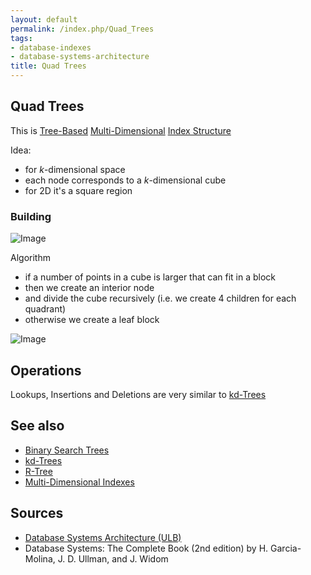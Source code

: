 ```yaml
---
layout: default
permalink: /index.php/Quad_Trees
tags:
- database-indexes
- database-systems-architecture
title: Quad Trees
---
```

## Quad Trees
This is [Tree-Based](Binary_Search_Trees) [Multi-Dimensional](Multi-Dimensional_Indexes) [Index Structure](Indexing_(databases)) 

Idea:
- for $k$-dimensional space 
- each node corresponds to a $k$-dimensional cube
- for 2D it's a square region


### Building
<img src="https://raw.github.com/alexeygrigorev/wiki-figures/master/ulb/dbsa/ind/quad-tree-1.png" alt="Image">

Algorithm
- if a number of points in a cube is larger that can fit in a block
- then we create an interior node 
- and divide the cube recursively (i.e. we create 4 children for each quadrant)
- otherwise we create a leaf block

<img src="https://raw.github.com/alexeygrigorev/wiki-figures/master/ulb/dbsa/ind/quad-tree-repr.png" alt="Image">


## Operations
Lookups, Insertions and Deletions are very similar to [kd-Trees](kd-Trees)


## See also
- [Binary Search Trees](Binary_Search_Trees)
- [kd-Trees](kd-Trees)
- [R-Tree](R-Tree)
- [Multi-Dimensional Indexes](Multi-Dimensional_Indexes)

## Sources
- [Database Systems Architecture (ULB)](Database_Systems_Architecture_(ULB))
- Database Systems: The Complete Book (2nd edition) by H. Garcia-Molina, J. D. Ullman, and J. Widom
